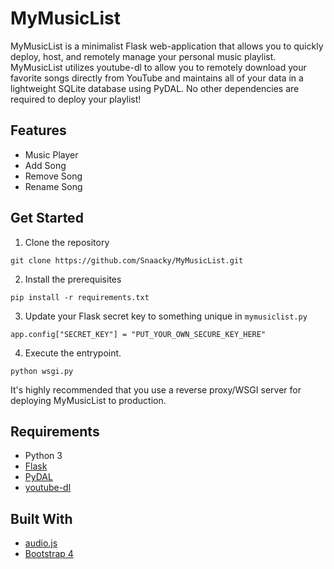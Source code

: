 # MyMusicList

MyMusicList is a minimalist Flask web-application that allows you to quickly deploy, host, and remotely manage your personal music playlist. MyMusicList utilizes youtube-dl to allow you to remotely download your favorite songs directly from YouTube and maintains all of your data in a lightweight SQLite database using PyDAL. No other dependencies are required to deploy your playlist!


## Features
* Music Player
* Add Song
* Remove Song
* Rename Song

## Get Started

1. Clone the repository 
```
git clone https://github.com/Snaacky/MyMusicList.git
```

2. Install the prerequisites
```
pip install -r requirements.txt
```

3. Update your Flask secret key to something unique in `mymusiclist.py`
```
app.config["SECRET_KEY"] = "PUT_YOUR_OWN_SECURE_KEY_HERE"
```

4. Execute the entrypoint.
```
python wsgi.py
```

It's highly recommended that you use a reverse proxy/WSGI server for deploying MyMusicList to production.

## Requirements
* Python 3
* [Flask](https://github.com/pallets/flask)
* [PyDAL](https://github.com/web2py/pydal)
* [youtube-dl](https://github.com/ytdl-org/youtube-dl)

## Built With
* [audio.js](https://kolber.github.io/audiojs/)
* [Bootstrap 4](https://getbootstrap.com/)
